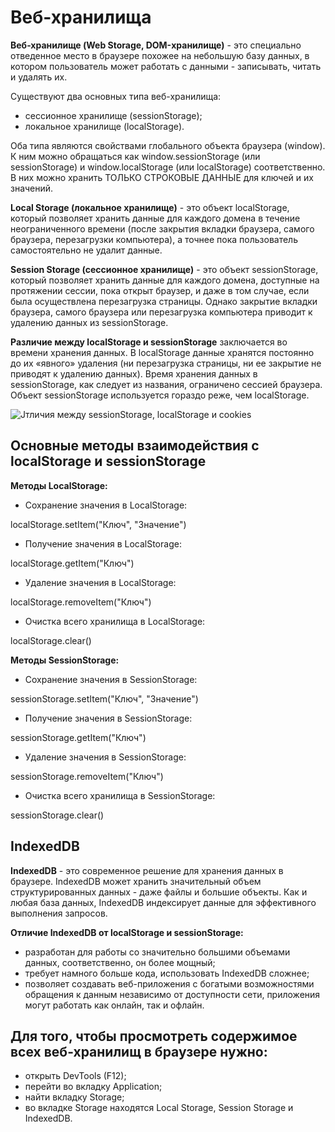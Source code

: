 # Веб-хранилища

**Веб-хранилище (Web Storage, DOM-хранилище)** - это специально отведенное место в браузере похожее на небольшую базу данных, в котором пользователь может работать с данными - записывать, читать и удалять их.

Существуют два основных типа веб-хранилища:
- сессионное хранилище (sessionStorage);
- локальное хранилище (localStorage).

Оба типа являются свойствами глобального объекта браузера (window). К ним можно обращаться как window.sessionStorage (или sessionStorage) и window.localStorage (или localStorage) соответственно. В них можно хранить ТОЛЬКО СТРОКОВЫЕ ДАННЫЕ для ключей и их значений.

**Local Storage (локальное хранилище)** - это объект localStorage, который позволяет хранить данные для каждого домена в течение неограниченного времени (после закрытия вкладки браузера, самого браузера, перезагрузки компьютера), а точнее пока пользователь самостоятельно не удалит данные.

**Session Storage (сессионное хранилище)** - это объект sessionStorage, который позволяет хранить данные для каждого домена, доступные на протяжении сессии, пока открыт браузер, и даже в том случае, если была осуществлена перезагрузка страницы. Однако закрытие вкладки браузера, самого браузера или перезагрузка компьютера приводит к удалению данных из sessionStorage.

**Различие между localStorage и sessionStorage** заключается во времени хранения данных. В localStorage данные хранятся постоянно до их «явного» удаления (ни перезагрузка страницы, ни ее закрытие не приводят к удалению данных). Время хранения данных в sessionStorage, как следует из названия, ограничено сессией браузера. Объект sessionStorage используется гораздо реже, чем localStorage.  

![Jтличия между sessionStorage, localStorage и cookies](https://osipenkov.ru/wp-content/uploads/2020/07/session-local-storage-1.jpg)

## Основные методы взаимодействия с localStorage и sessionStorage

**Методы LocalStorage:**

- Сохранение значения в LocalStorage:

localStorage.setItem("Ключ", "Значение")

- Получение значения в LocalStorage:

localStorage.getItem("Ключ")

- Удаление значения в LocalStorage:

localStorage.removeItem("Ключ")

- Очистка всего хранилища в LocalStorage:

localStorage.clear()

**Методы SessionStorage:** 

- Сохранение значения в SessionStorage:

sessionStorage.setItem("Ключ", "Значение")

- Получение значения в SessionStorage:

sessionStorage.getItem("Ключ")

- Удаление значения в SessionStorage:

sessionStorage.removeItem("Ключ")

- Очистка всего хранилища в SessionStorage:

sessionStorage.clear()

## IndexedDB

**IndexedDB** - это современное решение для хранения данных в браузере. IndexedDB может хранить значительный объем структурированных данных - даже файлы и большие объекты. Как и любая база данных, IndexedDB индексирует данные для эффективного выполнения запросов.

**Отличие IndexedDB от localStorage и sessionStorage:**
- разработан для работы со значительно большими объемами данных, соответственно, он более мощный;
- требует намного больше кода, использовать IndexedDB сложнее;
- позволяет создавать веб-приложения с богатыми возможностями обращения к данным независимо от доступности сети, приложения могут работать как онлайн, так и офлайн.

## Для того, чтобы просмотреть содержимое всех веб-хранилищ в браузере нужно:
- открыть DevTools (F12);
- перейти во вкладку Application;
- найти вкладку Storage;
- во вкладке Storage находятся Local Storage, Session Storage и IndexedDB.